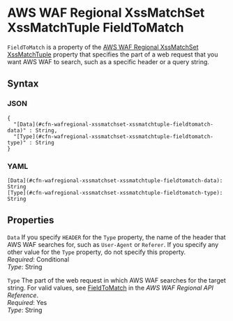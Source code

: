 # AWS WAF Regional XssMatchSet XssMatchTuple FieldToMatch<a name="aws-properties-wafregional-xssmatchset-xssmatchtuple-fieldtomatch"></a>

`FieldToMatch` is a property of the [AWS WAF Regional XssMatchSet XssMatchTuple](aws-properties-wafregional-xssmatchset-xssmatchtuple.md) property that specifies the part of a web request that you want AWS WAF to search, such as a specific header or a query string\.

## Syntax<a name="w13ab1c21c10d237c41c15b5"></a>

### JSON<a name="aws-propertie-wafregional-xssmatchset-xssmatchtuple-fieldtomatch-syntax.json"></a>

```
{
  "[Data](#cfn-wafregional-xssmatchset-xssmatchtuple-fieldtomatch-data)" : String,
  "[Type](#cfn-wafregional-xssmatchset-xssmatchtuple-fieldtomatch-type)" : String
}
```

### YAML<a name="aws-properties-wafregional-xssmatchset-xssmatchtuple-fieldtomatch-syntax.yaml"></a>

```
[Data](#cfn-wafregional-xssmatchset-xssmatchtuple-fieldtomatch-data): String
[Type](#cfn-wafregional-xssmatchset-xssmatchtuple-fieldtomatch-type): String
```

## Properties<a name="w13ab1c21c10d237c41c15b7"></a>

`Data`  <a name="cfn-wafregional-xssmatchset-xssmatchtuple-fieldtomatch-data"></a>
If you specify `HEADER` for the `Type` property, the name of the header that AWS WAF searches for, such as `User-Agent` or `Referer`\. If you specify any other value for the `Type` property, do not specify this property\.  
*Required*: Conditional  
*Type*: String

`Type`  <a name="cfn-wafregional-xssmatchset-xssmatchtuple-fieldtomatch-type"></a>
The part of the web request in which AWS WAF searches for the target string\. For valid values, see [FieldToMatch](https://docs.aws.amazon.com/waf/latest/APIReference/API_regional_FieldToMatch.html) in the *AWS WAF Regional API Reference*\.  
*Required*: Yes  
*Type*: String